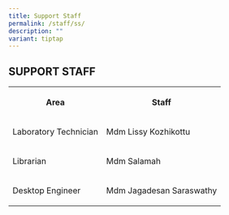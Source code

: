 ```yaml
---
title: Support Staff
permalink: /staff/ss/
description: ""
variant: tiptap
---
```

<h2>SUPPORT STAFF</h2>
<table style="minWidth: 50px">
<colgroup>
<col>
<col>
</colgroup>
<tbody>
<tr>
<th rowspan="1" colspan="1">
<p>Area</p>
</th>
<th rowspan="1" colspan="1">
<p>Staff</p>
</th>
</tr>
<tr>
<td rowspan="1" colspan="1">
<p>Laboratory Technician</p>
</td>
<td rowspan="1" colspan="1">
<p>Mdm Lissy Kozhikottu</p>
</td>
</tr>
<tr>
<td rowspan="1" colspan="1">
<p>Librarian</p>
</td>
<td rowspan="1" colspan="1">
<p>Mdm Salamah</p>
</td>
</tr>
<tr>
<td rowspan="1" colspan="1">
<p>Desktop Engineer</p>
</td>
<td rowspan="1" colspan="1">
<p>Mdm Jagadesan Saraswathy</p>
</td>
</tr>
</tbody>
</table>
<p></p>